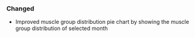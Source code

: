 ### Changed

- Improved muscle group distribution pie chart by showing the muscle group distribution of selected month
